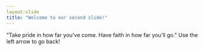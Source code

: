 ```yaml
---
layout:slide
title: "Welcome to our second slide!"
---
```

"Take pride in how far you've come. Have faith in how far you'll go."
Use the left arrow to go back!

